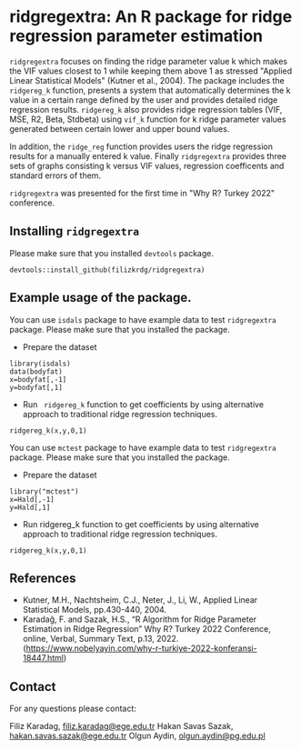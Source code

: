 # ridgregextra: An R package for ridge regression parameter estimation

`ridgregextra` focuses on finding the ridge parameter value k which makes the VIF values closest to 1 while keeping them above 1 as stressed "Applied Linear Statistical Models" (Kutner et al., 2004). The package includes the `ridgereg_k` function, presents a system that automatically determines the k value in a certain range defined by the user and provides detailed ridge regression results. `ridgereg_k` also provides ridge regression tables (VIF, MSE, R2, Beta, Stdbeta) using `vif_k` function for k ridge parameter values generated between certain lower and upper bound values. 

In addition, the `ridge_reg` function provides users the ridge regression results for a manually entered k value. Finally `ridgregextra` provides three sets of graphs consisting k versus VIF values,  regression coefficents and standard errors of them.

`ridgregextra` was presented for the first time in "Why R? Turkey 2022" conference.

## Installing `ridgregextra`

Please make sure that you installed `devtools` package.


```
devtools::install_github(filizkrdg/ridgregextra)
```


## Example usage of the package.

You can use `isdals` package to have example data to test `ridgregextra` package. Please make sure that you installed the package.

- Prepare the dataset  

```
library(isdals)
data(bodyfat)
x=bodyfat[,-1]
y=bodyfat[,1]
```  

- Run ` ridgereg_k`  function to get coefficients by using alternative approach to traditional ridge regression techniques.

```
ridgereg_k(x,y,0,1)

```

You can use `mctest` package to have example data to test `ridgregextra` package. Please make sure that you installed the package.

- Prepare the dataset  

```
library("mctest")
x=Hald[,-1]
y=Hald[,1]
```  

- Run ridgereg_k function to get coefficients by using alternative approach to traditional ridge regression techniques.

```
ridgereg_k(x,y,0,1)
```


## References

- Kutner, M.H., Nachtsheim, C.J., Neter, J., Li, W., Applied Linear Statistical Models, pp.430-440, 2004.
- Karadağ, F. and Sazak, H.S., “R Algorithm for Ridge Parameter Estimation in Ridge Regression” Why R? Turkey 2022 Conference, online, Verbal, Summary Text, p.13, 2022. (https://www.nobelyayin.com/why-r-turkiye-2022-konferansi-18447.html)

## Contact

For any questions please contact:

Filiz Karadag, filiz.karadag@ege.edu.tr
Hakan Savas Sazak, hakan.savas.sazak@ege.edu.tr
Olgun Aydin, olgun.aydin@pg.edu.pl

